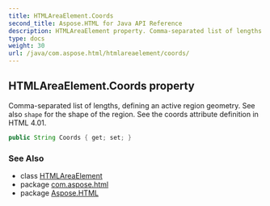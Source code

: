 ```yaml
---
title: HTMLAreaElement.Coords
second_title: Aspose.HTML for Java API Reference
description: HTMLAreaElement property. Comma-separated list of lengths defining an active region geometry. See also shape for the shape of the region. See the coords attribute definition in HTML 4.01
type: docs
weight: 30
url: /java/com.aspose.html/htmlareaelement/coords/
---
```

## HTMLAreaElement.Coords property

Comma-separated list of lengths, defining an active region geometry. See also `shape` for the shape of the region. See the coords attribute definition in HTML 4.01.

```java
public String Coords { get; set; }
```

### See Also

* class [HTMLAreaElement](../)
* package [com.aspose.html](../../htmlareaelement/)
* package [Aspose.HTML](../../../)
